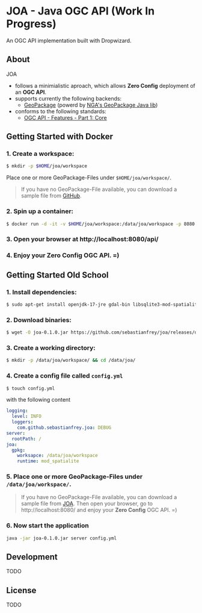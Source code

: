 # JOA - Java OGC API (Work In Progress)

An OGC API implementation built with Dropwizard.

## About

JOA

- follows a minimialistic aproach, which allows **Zero Config** deployment of an **OGC API**.
- supports currently the following backends:
  - [GeoPackage](https://www.geopackage.org/) (powerd by [NGA's GeoPackage Java lib](https://github.com/ngageoint/geopackage-java))
- conforms to the following standards:
  - [OGC API - Features - Part 1: Core](http://docs.opengeospatial.org/is/17-069r3/17-069r3.html)

## Getting Started with Docker

### 1. Create a workspace:

```bash
$ mkdir -p $HOME/joa/workspace
```

Place one or more GeoPackage-Files under `$HOME/joa/workspace/`.

> If you have no GeoPackage-File available, you can download a sample file from [GitHub](https://github.com/sebastianfrey/joa/raw/main/data/example.gpkg).

### 2. Spin up a container:

```bash
$ docker run -d -it -v $HOME/joa/workspace:/data/joa/workspace -p 8080:8080 sfrey/joa:0.1.0
```
### 3. Open your browser at http://localhost:8080/api/

### 4. Enjoy your **Zero Config** OGC API. =)


## Getting Started Old School

### 1. Install dependencies:

```bash
$ sudo apt-get install openjdk-17-jre gdal-bin libsqlite3-mod-spatialite
```

### 2. Download binaries:

```bash
$ wget -O joa-0.1.0.jar https://github.com/sebastianfrey/joa/releases/download/v0.1.0/joa-0.1.0.jar
```

### 3. Create a working directory:

```bash
$ mkdir -p /data/joa/workspace/ && cd /data/joa/
```

### 4. Create a config file called `config.yml`

```bash
$ touch config.yml
```

with the following content

```yml
logging:
  level: INFO
  loggers:
    com.github.sebastianfrey.joa: DEBUG
server:
  rootPath: /
joa:
  gpkg:
    worksapce: /data/joa/workspace
    runtime: mod_spatialite
```

### 5. Place one or more GeoPackage-Files under `/data/joa/workspace/`.

> If you have no GeoPackage-File available, you can download a sample file from [JOA](https://github.com/sebastianfrey/joa/raw/main/data/example.gpkg).
Then open your browser, go to http://localhost:8080/ and enjoy your **Zero Config** OGC API. =)

### 6. Now start the application

```bash
java -jar joa-0.1.0.jar server config.yml
```

## Development

TODO

## License

TODO
